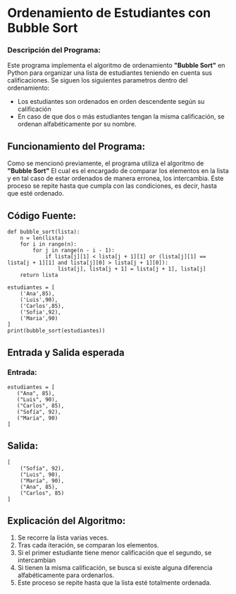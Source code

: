 # Ordenamiento de Estudiantes con Bubble Sort

### Descripción del Programa:

Este programa implementa el algoritmo de ordenamiento **"Bubble Sort"** en Python para organizar una lista de estudiantes teniendo en cuenta sus calificaciones. Se siguen los siguientes parametros dentro del ordenamiento:

* Los estudiantes son ordenados en orden descendente según su calificación
* En caso de que dos o más estudiantes tengan la misma calificación, se ordenan alfabéticamente por su nombre.

## Funcionamiento del Programa:

Como se mencionó previamente, el programa utiliza el algoritmo de **"Bubble Sort"** El cual es el encargado de comparar los elementos en la lista y en tal caso de estar ordenados de manera erronea, los intercambia. Este proceso se repite hasta que cumpla con las condiciones, es decir, hasta que esté ordenado.

## Código Fuente:

```
def bubble_sort(lista):
    n = len(lista)
    for i in range(n):
        for j in range(n - i - 1):
            if lista[j][1] < lista[j + 1][1] or (lista[j][1] == lista[j + 1][1] and lista[j][0] > lista[j + 1][0]):
                lista[j], lista[j + 1] = lista[j + 1], lista[j]
    return lista

estudiantes = [
    ('Ana',85),
    ('Luis',90),
    ('Carlos',85),
    ('Sofia',92),
    ('Maria',90)
]
print(bubble_sort(estudiantes))
 ```

## Entrada y Salida esperada
### Entrada:

 ```
estudiantes = [
    ("Ana", 85),
    ("Luis", 90),
    ("Carlos", 85),
    ("Sofía", 92),
    ("María", 90)
]

```

## Salida: 

```
[
    ("Sofía", 92),
    ("Luis", 90),
    ("María", 90),
    ("Ana", 85),
    ("Carlos", 85)
]
```


## Explicación del Algoritmo:

1. Se recorre la lista varias veces.
2. Tras cada iteración, se comparan los elementos.
3. Si el primer estudiante tiene menor calificación que el segundo, se intercambian
4. Si tienen la misma calificación, se busca si existe alguna diferencia alfabéticamente para ordenarlos.
5. Este proceso se repite hasta que la lista esté totalmente ordenada.
   
